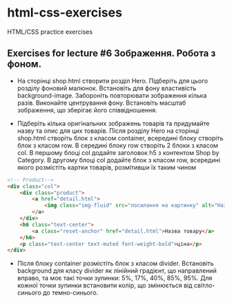 # html-css-exercises

HTML/CSS practice exercises

## Exercises for lecture #6 Зображення. Робота з фоном.

- На сторінці shop.html створити розділ Hero. Підберіть для цього розділу фоновий малюнок. Встановіть для фону властивість background-image. Забороніть повторювати зображення кілька разів. Виконайте центрування фону. Встановіть масштаб зображення, що зберігає його співвідношення.

- Підберіть кілька оригінальних зображень товарів та придумайте назву та опис для цих товарів. Після розділу Hero на сторінці shop.html створіть блок з класом container, всередині блоку створіть блок з класом row. В середині блоку row створіть 2 блоки з класом col. В першому блоці col додайте заголовок h5 з контентом Shop by Category. 
В другому блоці col додайте блок з класом row, всередині якого розмістіть картки товарів, розмітивши їх таким чином

```html
<!-- Product-->
<div class="col">
    <div class="product">
        <a href="detail.html">
            <img class="img-fluid" src="посилання на картинку" alt="Назва товару">
        </a>
    </div>
    <h6 class="text-center">
        <a class="reset-anchor" href="detail.html">Назва товару</a>
    </h6>
    <p class="text-center text-muted font-weight-bold">ціна</p>
</div>
```
- Після блоку container розмістіть блок з класом divider. Встановіть background для класу divider як лінійний градієнт, що направлений вправо, та моє такі точки зупинки: 5%, 17%, 40%, 85%, 95%. Для кожної точки зупинки встановити колір, що змінюється від світло-синього до темно-синього.
